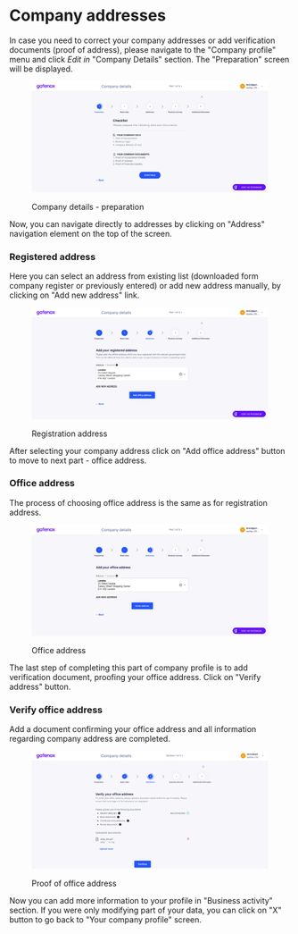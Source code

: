 # Company addresses

In case you need to correct your company addresses or add verification documents (proof of address), please navigate to the "Company profile" menu and click _Edit in_ "Company Details" section. The "Preparation" screen will be displayed.

<figure><img src="../../../docs/Images/preparation.png" alt=""><figcaption><p>Company details - preparation</p></figcaption></figure>

Now, you can navigate directly to addresses by clicking on "Address" navigation element on the top of the screen.

### Registered address

Here you can select an address from existing list (downloaded form company register or previously entered) or add new address manually, by clicking on "Add new address" link.&#x20;

<figure><img src="../../../.gitbook/assets/reg_address.png" alt=""><figcaption><p>Registration address</p></figcaption></figure>

After selecting your company address click on "Add office address" button to move to next part - office address.

### Office address

The process of choosing office address is the same as for registration address.&#x20;

<figure><img src="../../../.gitbook/assets/office_addr.png" alt=""><figcaption><p>Office address</p></figcaption></figure>

The last step of completing this part of company profile is to add verification document, proofing your office address. Click on "Verify address" button.

### Verify office address

Add a document confirming your office address and all information regarding company address are completed.

<figure><img src="../../../.gitbook/assets/address_verification.png" alt=""><figcaption><p>Proof of office address</p></figcaption></figure>

Now you can add more information to your profile in "Business activity" section. If you were only modifying part of your data, you can click on "X" button to go back to "Your company profile" screen.
